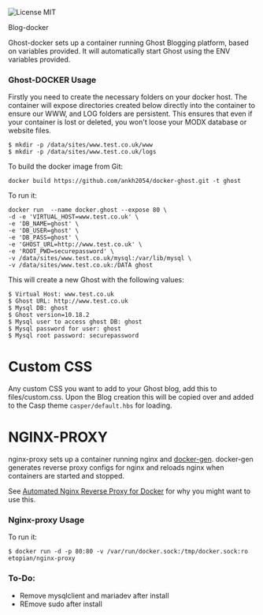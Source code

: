 ![License MIT](https://img.shields.io/badge/license-MIT-blue.svg)

 Blog-docker

Ghost-docker sets up a container running Ghost Blogging platform,   based on variables provided. It will automatically start Ghost using the ENV variables provided. 


### Ghost-DOCKER Usage


Firstly you need to create the necessary folders on your docker host. The container will expose directories created below directly into the container to ensure our WWW, and LOG folders are persistent.
This ensures that even if your container is lost or deleted, you won't loose your MODX database or website files.

	$ mkdir -p /data/sites/www.test.co.uk/www
	$ mkdir -p /data/sites/www.test.co.uk/logs



To build the docker image from Git:

`docker build https://github.com/ankh2054/docker-ghost.git -t ghost`

To run it:

  ```
docker run  --name docker.ghost --expose 80 \
 -d -e 'VIRTUAL_HOST=www.test.co.uk' \
 -e 'DB_NAME=ghost' \
 -e 'DB_USER=ghost' \
 -e 'DB_PASS=ghost' \
 -e 'GHOST_URL=http://www.test.co.uk' \
 -e 'ROOT_PWD=securepassword' \
 -v /data/sites/www.test.co.uk/mysql:/var/lib/mysql \
 -v /data/sites/www.test.co.uk:/DATA ghost

 ```

This will create a new Ghost with the following values:

	$ Virtual Host: www.test.co.uk
	$ Ghost URL: http://www.test.co.uk
	$ Mysql DB: ghost
	$ Ghost version=10.18.2
	$ Mysql user to access ghost DB: ghost
	$ Mysql password for user: ghost
	$ Mysql root password: securepassword
	

# Custom CSS

Any custom CSS you want to add to your Ghost blog, add this to files/custom.css. Upon the Blog creation this will be copied over and added to the Casp theme `casper/default.hbs` for loading.

# NGINX-PROXY




nginx-proxy sets up a container running nginx and [docker-gen][1].  docker-gen generates reverse proxy configs for nginx and reloads nginx when containers are started and stopped.

See [Automated Nginx Reverse Proxy for Docker][2] for why you might want to use this.

### Nginx-proxy Usage

To run it:

    $ docker run -d -p 80:80 -v /var/run/docker.sock:/tmp/docker.sock:ro etopian/nginx-proxy




[1]: https://github.com/etopian/docker-gen
[2]: http://jasonwilder.com/blog/2014/03/25/automated-nginx-reverse-proxy-for-docker/


### To-Do:

* Remove mysqlclient and mariadev after install
* REmove sudo after install

